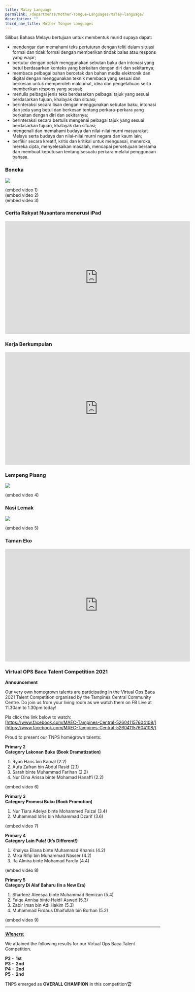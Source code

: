 ```yaml
---
title: Malay Language
permalink: /departments/Mother-Tongue-Languages/malay-language/
description: ""
third_nav_title: Mother Tongue Languages
---
```

Silibus Bahasa Melayu bertujuan untuk membentuk murid supaya dapat:

*   mendengar dan memahami teks pertuturan dengan teliti dalam situasi formal dan tidak formal dengan memberikan tindak balas atau respons yang wajar;
*   bertutur dengan petah menggunakan sebutan baku dan intonasi yang betul berdasarkan konteks yang berkaitan dengan diri dan sekitarnya;
*   membaca pelbagai bahan bercetak dan bahan media elektronik dan digital dengan menggunakan teknik membaca yang sesuai dan berkesan untuk memperoleh maklumat, idea dan pengetahuan serta memberikan respons yang sesuai;
*   menulis pelbagai jenis teks berdasarkan pelbagai tajuk yang sesuai berdasarkan tujuan, khalayak dan situasi;
*   berinteraksi secara lisan dengan menggunakan sebutan baku, intonasi dan jeda yang betul dan berkesan tentang perkara-perkara yang berkaitan dengan diri dan sekitarnya;
*   berinteraksi secara bertulis mengenai pelbagai tajuk yang sesuai berdasarkan tujuan, khalayak dan situasi;
*   mengenali dan memahami budaya dan nilai-nilai murni masyarakat Melayu serta budaya dan nilai-nilai murni negara dan kaum lain;
*   berfikir secara kreatif, kritis dan kritikal untuk menguasai, meneroka, mereka cipta, menyelesaikan masalah, mencapai persetujuan bersama dan membuat keputusan tentang sesuatu perkara melalui penggunaan bahasa.

### Boneka

![](/images/boneka1.jpeg)

(embed video 1)   
(embed video 2)   
(embed video 3)   

### Cerita Rakyat Nusantara menerusi iPad

<center><iframe allowfullscreen="true" height="366" width="600" frameborder="0" src="https://docs.google.com/presentation/d/e/2PACX-1vRjb7W3LjN5WLGEPEAgCleB_Tz5_b_G1frQaXWSBaGR3otrWtTng_bpRy2li7uwdnFyslxd-U8If-5f/embed?start=true&amp;loop=false&amp;delayms=3000"></iframe></center>


### Kerja Berkumpulan

<center><iframe src="https://docs.google.com/presentation/d/e/2PACX-1vTspGsSyrt5NNnGhI1a6yXUbp5c9xtugB2mRhy0BhiK4MRHuT5Gqg_U1IENlQaVQCfSe_iAV9YsZhVo/embed?start=false&amp;loop=true&amp;delayms=3000" frameborder="0" width="600" height="366" allowfullscreen="true"></iframe></center>

### Lempeng Pisang

![](/images/ml10.jpeg)

(embed video 4)

### Nasi Lemak

![](/images/ml11.jpeg)

(embed video 5)

### Taman Eko


<center><iframe allowfullscreen="true" height="366" width="600" frameborder="0" src="https://docs.google.com/presentation/d/e/2PACX-1vQnCDvXFJxcmlUT8fL1fSuIEguyfKAhuK--77dqVHsDgsWImlA0LD9v0S7JxpQ2KnkadTNyF70mJoDc/embed?start=false&amp;loop=true&amp;delayms=3000"></iframe></center>

### Virtual OPS Baca Talent Competition 2021

**Announcement**  

Our very own homegrown talents are participating in the Virtual Ops Baca 2021 Talent Competition organised by the Tampines Central Community Centre. Do join us from your living room as we watch them on FB Live at 11.30am to 1.30pm today!

  

Pls click the link below to watch:    
[https://www.facebook.com/MAEC-Tampines-Central-526041157604108/](https://www.facebook.com/MAEC-Tampines-Central-526041157604108/)

Proud to present our TNPS homegrown talents:

**Primary 2**    
**Category Lakonan Buku (Book Dramatization)**

1. Ryan Haris bin Kamal (2.2) 
2. Aufa Zafran bin Abdul Rasid (2.1)
3. Sarah binte Muhammad Farihan (2.2)
4. Nur Dina Arissa binte Mohamad Hanaffi (2.2)

(embed video 6)

**Primary 3**    
**Category Promosi Buku (Book Promotion)**

1. Nur Tiara Adelya binte Mohammed Faizal (3.4)
2. Muhammad Idris bin Muhammad Dzarif (3.6)

(embed video 7)

**Primary 4**    
**Category Lain Pula! (It’s Different!)**

1. Khalysa Eliana binte Muhammad Khamis (4.2)
2. Mika Rifqi bin Muhammad Nasser (4.2)
3. Ifa Almira binte Mohamad Fardly (4.4)

(embed video 8)

**Primary 5**    
**Category Di Alaf Baharu (In a New Era)**
1. Sharleez Aleesya binte Muhammad Remizan (5.4)
2. Faiqa Annisa binte Haidil Aswad (5.3)
3. Zabir Iman bin Adi Hakim (5.3)
4. Muhammad Firdaus Dhaifullah bin Borhan (5.2)


(embed video 9)

---------

**_<u>Winners:</u>_**

We attained the following results for our Virtual Ops Baca Talent Competition.

  

**P2 -  1st**   
**P3 -  2nd**   
**P4 -  2nd**   
**P5 -  2nd**


TNPS emerged as **OVERALL CHAMPION** in this competition🏆